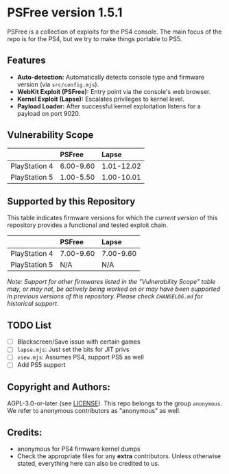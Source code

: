 # PSFree version 1.5.1

PSFree is a collection of exploits for the PS4 console. The main focus of the repo is for the PS4, but we try to make things portable to PS5.

## Features

- **Auto-detection:** Automatically detects console type and firmware version (via `src/config.mjs`).
- **WebKit Exploit (PSFree):** Entry point via the console's web browser.
- **Kernel Exploit (Lapse):** Escalates privileges to kernel level.
- **Payload Loader:** After successful kernel exploitation listens for a payload on port 9020.

## Vulnerability Scope

|               | PSFree    | Lapse      |
| :------------ | :-------- | :--------- |
| PlayStation 4 | 6.00-9.60 | 1.01-12.02 |
| PlayStation 5 | 1.00-5.50 | 1.00-10.01 |

## Supported by this Repository

This table indicates firmware versions for which the _current version_ of this repository provides a functional and tested exploit chain.

|               | PSFree    | Lapse     |
| :------------ | :-------- | :-------- |
| PlayStation 4 | 7.00-9.60 | 7.00-9.60 |
| PlayStation 5 | N/A       | N/A       |

_Note: Support for other firmwares listed in the "Vulnerability Scope" table may, or may not, be actively being worked on or may have been supported in previous versions of this repository. Please check `CHANGELOG.md` for historical support._

## TODO List

- [ ] Blackscreen/Save issue with certain games
- [ ] `lapse.mjs`: Just set the bits for JIT privs
- [ ] `view.mjs`: Assumes PS4, support PS5 as well
- [ ] Add PS5 support

## Copyright and Authors:

AGPL-3.0-or-later (see [LICENSE](LICENSE)). This repo belongs to the group `anonymous`. We refer to anonymous contributors as "anonymous" as well.

## Credits:

- anonymous for PS4 firmware kernel dumps
- Check the appropriate files for any **extra** contributors. Unless otherwise stated, everything here can also be credited to us.
